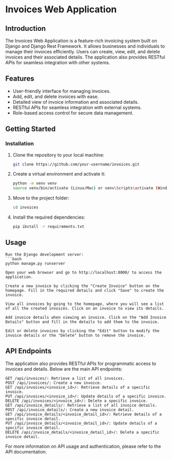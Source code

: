 # Invoices Web Application


## Introduction

The Invoices Web Application is a feature-rich invoicing system built on Django and Django Rest Framework. It allows businesses and individuals to manage their invoices efficiently. Users can create, view, edit, and delete invoices and their associated details. The application also provides RESTful APIs for seamless integration with other systems.

## Features

- User-friendly interface for managing invoices.
- Add, edit, and delete invoices with ease.
- Detailed view of invoice information and associated details.
- RESTful APIs for seamless integration with external systems.
- Role-based access control for secure data management.

## Getting Started

### Installation

1. Clone the repository to your local machine:

   ```bash
   git clone https://github.com/your-username/invoices.git
   
2. Create a virtual environment and activate it:
    ```bash
   python -m venv venv
   source venv/bin/activate (Linux/Mac) or venv\Scripts\activate (Windows)
   
4. Move to the project folder:
   ```bash
   cd invoices
5. Install the required dependencies:
   ```bash
   pip ibstall -r requirements.txt

## Usage

    Run the Django development server:
    ```bash 
    python manage.py runserver

    Open your web browser and go to http://localhost:8000/ to access the application.

    Create a new invoice by clicking the "Create Invoice" button on the homepage. Fill in the required details and click "Save" to create the invoice.

    View all invoices by going to the homepage, where you will see a list of all the created invoices. Click on an invoice to view its details.

    Add invoice details when viewing an invoice. Click on the "Add Invoice Details" button and fill in the details to add them to the invoice.

    Edit or delete invoices by clicking the "Edit" button to modify the invoice details or the "Delete" button to remove the invoice.

## API Endpoints

The application also provides RESTful APIs for programmatic access to invoices and details. Below are the main API endpoints:

    GET /api/invoices/: Retrieve a list of all invoices.
    POST /api/invoices/: Create a new invoice.
    GET /api/invoices/<invoice_id>/: Retrieve details of a specific invoice.
    PUT /api/invoices/<invoice_id>/: Update details of a specific invoice.
    DELETE /api/invoices/<invoice_id>/: Delete a specific invoice.
    GET /api/invoice_details/: Retrieve a list of all invoice details.
    POST /api/invoice_details/: Create a new invoice detail.
    GET /api/invoice_details/<invoice_detail_id>/: Retrieve details of a specific invoice detail.
    PUT /api/invoice_details/<invoice_detail_id>/: Update details of a specific invoice detail.
    DELETE /api/invoice_details/<invoice_detail_id>/: Delete a specific invoice detail.

For more information on API usage and authentication, please refer to the API documentation.






